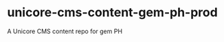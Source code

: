 unicore-cms-content-gem-ph-prod
===============================

A Unicore CMS content repo for gem PH
